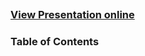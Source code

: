 ## 
### [View Presentation online](https://rawgit.com/TelerikAcademy/SchoolAcademy/master/2015-11-Java-OOP/11.%20Anonymous-classes/slides/index.html#/)
### Table of Contents
